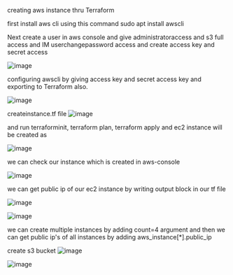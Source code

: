 creating aws instance thru Terraform

first install aws cli using this command
sudo apt install awscli

Next create a user in aws console and give administratoraccess and s3 full access and IM userchangepassword access and create access key and secret access 

![image](https://user-images.githubusercontent.com/92623347/232193698-869e461a-9b97-4dbc-9474-b320476fe031.png)


configuring awscli  by giving access key and secret access key  and exporting to Terraform also.

![image](https://user-images.githubusercontent.com/92623347/232192710-d01bc275-3675-45a9-9bda-9f099be1d118.png)

createinstance.tf file
![image](https://user-images.githubusercontent.com/92623347/232194277-30e89e98-108b-49b4-8fbb-fb0e19ab5975.png)

and run terraforminit, terraform plan, terraform apply and ec2 instance will be created as

![image](https://user-images.githubusercontent.com/92623347/232194329-adbcc340-12e0-4202-be06-2c133ba8ca3b.png)

we can check our instance which is created in aws-console

![image](https://user-images.githubusercontent.com/92623347/232194425-65addca3-9752-4371-99f5-a98e9d299116.png)

we can get public ip of our ec2 instance by writing output block in our tf file

![image](https://user-images.githubusercontent.com/92623347/232195617-2884de06-8563-4b42-b379-441fb2b33102.png)


![image](https://user-images.githubusercontent.com/92623347/232195584-34fb9f83-8a02-4a93-9610-11c0b4c50f29.png)

we can create multiple instances by adding count=4  argument
and then we can get public ip's of all instances by adding aws_instance[*].public_ip

create s3 bucket
![image](https://user-images.githubusercontent.com/92623347/232197298-ae5ec679-7cf6-4652-89c5-fdfe9d7f1c72.png)

![image](https://user-images.githubusercontent.com/92623347/232197374-712291fa-159c-4d46-9ec7-ce4621c19473.png)






